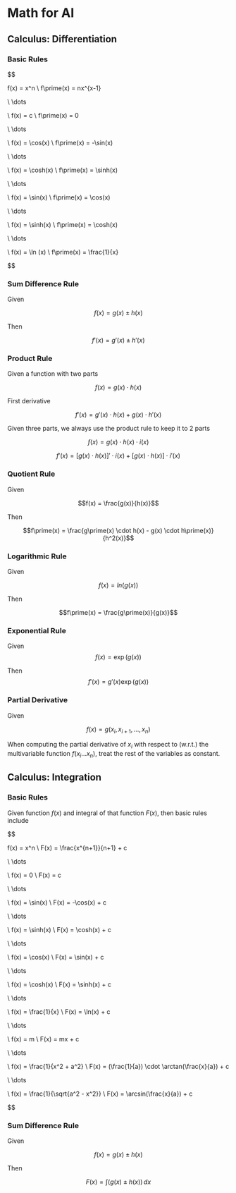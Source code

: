 # Math for AI

## Calculus: Differentiation

### Basic Rules

$$

f(x) = x^n
\\ f\prime(x) = nx^{x-1}

\\ \dots

\\ f(x) = c
\\ f\prime(x) = 0

\\ \dots

\\ f(x) = \cos(x)
\\ f\prime(x) = -\sin(x)

\\ \dots

\\ f(x) = \cosh(x)
\\ f\prime(x) = \sinh(x)

\\ \dots

\\ f(x) = \sin(x)
\\ f\prime(x) = \cos(x)

\\  \dots

\\ f(x) = \sinh(x)
\\ f\prime(x) = \cosh(x)

\\ \dots

\\ f(x) = \ln (x)
\\ f\prime(x) = \frac{1}{x}

$$

### Sum Difference Rule

Given

$$ f(x) = g(x) \pm h(x) $$

Then

$$ f\prime(x) = g\prime(x) \pm h\prime(x) $$

### Product Rule

Given a function with two parts

$$ f(x) = g(x) \cdot h(x) $$

First derivative

$$ f\prime(x) = g\prime(x) \cdot h(x) + g(x) \cdot h\prime(x) $$

Given three parts, we always use the product rule to keep it to 2 parts

$$ f(x) = g(x) \cdot h(x) \cdot i(x) $$

$$ f'(x) = \big[g(x) \cdot h(x)\big]\prime \cdot i(x) + \big[g(x) \cdot h(x) \big] \cdot i\prime(x) $$

### Quotient Rule

Given

$$f(x) = \frac{g(x)}{h(x)}$$

Then

$$f\prime(x) = \frac{g\prime(x) \cdot h(x) - g(x) \cdot h\prime(x)}{h^2(x)}$$

### Logarithmic Rule

Given

$$f(x) = ln(g(x))$$

Then

$$f\prime(x) = \frac{g\prime(x)}{g(x)}$$

### Exponential Rule

Given
$$f(x) = \exp \big(g(x)\big)$$

Then
$$f\prime(x) = g\prime(x) \exp \big(g(x)\big)$$

### Partial Derivative

Given

$$ f(x) = g(x_{i}, x_{i+1}, \dots, x_n) $$

When computing the partial derivative of $x_i$ with respect to (w.r.t.) the multivariable function $f(x_i \dots x_n)$, treat the rest of the variables as constant.

## Calculus: Integration

### Basic Rules

Given function $f(x)$ and integral of that function $F(x)$, then basic rules include

$$

f(x) = x^n
\\ F(x) = \frac{x^{n+1}}{n+1} + c

\\ \dots

\\ f(x) = 0
\\ F(x) = c

\\ \dots

\\ f(x) = \sin(x)
\\ F(x) = -\cos(x) + c

\\ \dots

\\ f(x) = \sinh(x)
\\ F(x) = \cosh(x) + c

\\ \dots

\\ f(x) = \cos(x)
\\ F(x) = \sin(x) + c

\\ \dots

\\ f(x) = \cosh(x)
\\ F(x) = \sinh(x) + c

\\ \dots

\\ f(x) = \frac{1}{x}
\\ F(x) = \ln(x) + c

\\ \dots

\\ f(x) = m
\\ F(x) = mx + c

\\ \dots

\\ f(x) = \frac{1}{x^2 + a^2}
\\ F(x) = (\frac{1}{a}) \cdot \arctan(\frac{x}{a}) + c

\\ \dots

\\ f(x) = \frac{1}{\sqrt{a^2 - x^2}}
\\ F(x) = \arcsin(\frac{x}{a}) + c

$$

### Sum Difference Rule

Given

$$ f(x) = g(x) \pm h(x) $$

Then

$$ F(x) = \int \big( g(x) \pm h(x) \big) \, dx$$

